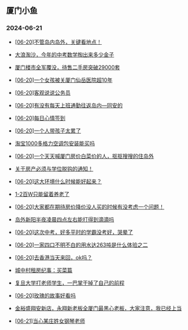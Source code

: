 ## 厦门小鱼 
### 2024-06-21

+ [[06-20]不管岛内岛外，关键看地点！](http://bbs.xmfish.com/read-htm-tid-18207427.html)

+ [大浪淘沙，今年的中考数学掏出来多少金子](http://bbs.xmfish.com/read-htm-tid-18207331.html)

+ [厦门楼市全军覆没，待售二手房突破29000套](http://bbs.xmfish.com/read-htm-tid-18207461.html)

+ [[06-20]一个女孩被关厦门仙岳医院超10年](http://bbs.xmfish.com/read-htm-tid-18207458.html)

+ [[06-20]客观说说公务员](http://bbs.xmfish.com/read-htm-tid-18207489.html)

+ [[06-20]有没有每天上班通勤往返岛内—同安的](http://bbs.xmfish.com/read-htm-tid-18207281.html)

+ [[06-20]每日心情签到](http://bbs.xmfish.com/read-htm-tid-18207272.html)

+ [[06-20]一个人带孩子太累了](http://bbs.xmfish.com/read-htm-tid-18207544.html)

+ [淘宝1000多格力空调包安装能买吗](http://bbs.xmfish.com/read-htm-tid-18207448.html)

+ [[06-20]一个天天喊厦门房价白菜价的人，抠抠搜搜的住岛外](http://bbs.xmfish.com/read-htm-tid-18207407.html)

+ [关于房产必须与学位脱钩的通知！](http://bbs.xmfish.com/read-htm-tid-18207410.html)

+ [[06-20]这大环境什么时候能好起来？](http://bbs.xmfish.com/read-htm-tid-18207594.html)

+ [1-2百W只能留着养老了](http://bbs.xmfish.com/read-htm-tid-18207496.html)

+ [[06-20]大家都在期待房价降价没人买的时候有没考虑一个问题！](http://bbs.xmfish.com/read-htm-tid-18207583.html)

+ [岛外新阳半夜凌晨四点左右能打得到滴滴吗](http://bbs.xmfish.com/read-htm-tid-18207440.html)

+ [[06-20]这次中考，好多平时的学霸没考好，哭晕了](http://bbs.xmfish.com/read-htm-tid-18207727.html)

+ [[06-20]一家四口不明不白的用水达263吨是什么体验之二](http://bbs.xmfish.com/read-htm-tid-18207474.html)

+ [[06-20]去香港当天来回，ok吗？](http://bbs.xmfish.com/read-htm-tid-18207575.html)

+ [城中村租房纪事：买菜篇](http://bbs.xmfish.com/read-htm-tid-18207531.html)

+ [复旦大学打老师学生，一巴掌干掉了自己的前程](http://bbs.xmfish.com/read-htm-tid-18207757.html)

+ [[06-20]玫瑰的故事好看吗](http://bbs.xmfish.com/read-htm-tid-18207573.html)

+ [金裕盛翔安新店，永翔新老板全厦门最黑心老板，大家注意，我已经上当](http://bbs.xmfish.com/read-htm-tid-18207585.html)

+ [[06-21]当心某庄姓女钢琴老师](http://bbs.xmfish.com/read-htm-tid-18207774.html)

